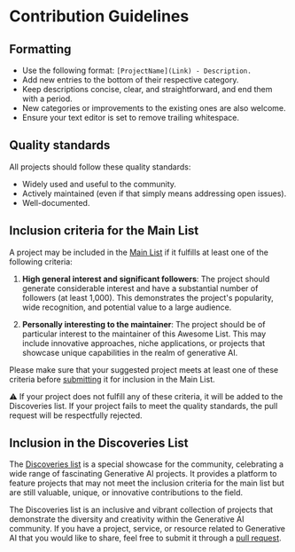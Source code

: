 # Contribution Guidelines

## Formatting

- Use the following format: `[ProjectName](Link) - Description.`
- Add new entries to the bottom of their respective category.
- Keep descriptions concise, clear, and straightforward, and end them with a period.
- New categories or improvements to the existing ones are also welcome.
- Ensure your text editor is set to remove trailing whitespace.

## Quality standards

All projects should follow these quality standards:

- Widely used and useful to the community.
- Actively maintained (even if that simply means addressing open issues).
- Well-documented.

## Inclusion criteria for the Main List

A project may be included in the [Main List](README.md) if it fulfills at least one of the following criteria:

1. **High general interest and significant followers**: The project should generate considerable interest and have a substantial number of followers (at least 1,000). This demonstrates the project's popularity, wide recognition, and potential value to a large audience.

2. **Personally interesting to the maintainer**: The project should be of particular interest to the maintainer of this Awesome List. This may include innovative approaches, niche applications, or projects that showcase unique capabilities in the realm of generative AI.

Please make sure that your suggested project meets at least one of these criteria before [submitting](https://github.com/hifiveszu/awesome-generative-ai/pulls) it for inclusion in the Main List.

⚠️ If your project does not fulfill any of these criteria, it will be added to the Discoveries list. If your project fails to meet the quality standards, the pull request will be respectfully rejected.

## Inclusion in the Discoveries List

The [Discoveries list](DISCOVERIES.md) is a special showcase for the community, celebrating a wide range of fascinating Generative AI projects. It provides a platform to feature projects that may not meet the inclusion criteria for the main list but are still valuable, unique, or innovative contributions to the field.

The Discoveries list is an inclusive and vibrant collection of projects that demonstrate the diversity and creativity within the Generative AI community. If you have a project, service, or resource related to Generative AI that you would like to share, feel free to submit it through a [pull request](https://github.com/hifiveszu/awesome-generative-ai/pulls).
